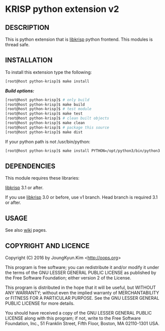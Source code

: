 KRISP python extension v2
===


## DESCRIPTION

This is python extension that is [libkrisp](https://github.com/Joungkyun/libkrisp) python frontend.
This modules is thread safe.


## INSTALLATION

To install this extension type the following:

```bash
[root@host python-krisp]$ make install
```

***Build options:***

```bash
[root@host python-krisp]$ # only build
[root@host python-krisp]$ make build
[root@host python-krisp]$ # test module
[root@host python-krisp]$ make test
[root@host python-krisp]$ # clean built objects
[root@host python-krisp]$ make clean
[root@host python-krisp]$ # package this source
[root@host python-krisp]$ make dist
```

If your python path is not /usr/bin/python:

```bash
[root@host python-krisp]$ make install PYTHON=/opt/python3/bin/python3
```

## DEPENDENCIES

This module requires these libraries:

[libkrisp](https://github.com/Joungkyun/libkrisp) 3.1 or after.

If you use [libkrisp](https://github.com/Joungkyun/libkrisp) 3.0 or before, use v1 branch. Head branch is
required 3.1 or after.

## USAGE

See also [wiki](https://github.com/Joungkyun/python-krisp/wiki) pages.


## COPYRIGHT AND LICENCE

Copyright (C) 2016 by JoungKyun.Kim &lt;http://oops.org&gt;

This program is free software; you can redistribute it and/or modify it
under the terms of the GNU LESSER GENERAL PUBLIC LICENSE as published by
the Free Software Foundation; either version 2 of the License.

This program is distributed in the hope that it will be useful, but
WITHOUT ANY WARRANTY; without even the implied warranty of MERCHANTABILITY
or FITNESS FOR A PARTICULAR PURPOSE. See the GNU LESSER GENERAL PUBLIC
LICENSE for more details.

You should have received a copy of the GNU LESSER GENERAL PUBLIC LICENSE
along with this program; if not, write to the Free Software Foundation,
Inc., 51 Franklin Street, Fifth Floor, Boston, MA 02110-1301 USA.

